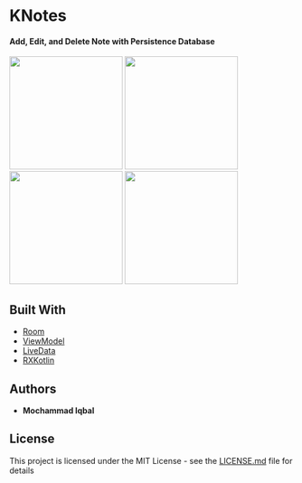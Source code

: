 
# KNotes

#### Add, Edit, and Delete Note with Persistence Database
<img src="https://media.giphy.com/media/11BAcV7xeET1lyAog1/giphy.gif" width="200">
<img src="https://media.giphy.com/media/ftdWleTOQQ3kVgw1EI/giphy.gif" width="200">
<img src="https://media.giphy.com/media/3JYpWygQB02rTOL3NE/giphy.gif" width="200">
<img src="https://media.giphy.com/media/1n4IDRzXArf34rQe9y/giphy.gif" width="200">

## Built With

* [Room](http://www.dropwizard.io/1.0.2/docs/)
* [ViewModel](https://developer.android.com/topic/libraries/architecture/viewmodel)
* [LiveData](https://developer.android.com/topic/libraries/architecture/livedata)
* [RXKotlin](https://github.com/ReactiveX/RxKotlin)

## Authors

* **Mochammad Iqbal**

## License

This project is licensed under the MIT License - see the [LICENSE.md](LICENSE.md) file for details
